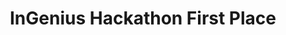 ---
title: InGenius Hackathon First Place
type: [Award, Hackathon]
image: /assets/certificates/ingenius-hackathon-first-place.png
layout: certificate
---